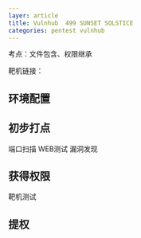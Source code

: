 ```yaml
---
layer: article
title: Vulnhub	499	SUNSET SOLSTICE
categories: pentest vulnhub
---
```


考点：文件包含、权限继承

靶机链接：

## 环境配置

## 初步打点

端口扫描
WEB测试
漏洞发现

## 获得权限

靶机测试

## 提权
